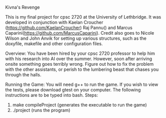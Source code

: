 Kivna's Revenge

This is my final project for cpsc 2720 at the University of Lethbridge. It was developed in conjunction with Kaelan Croucher (https://github.com/KaelanCroucher) Raj Pannu() and Marcus Caparini(https://github.com/MarcusCaparini). Credit also goes to Nicole Wilson and John Anvik for setting up various structures, such as the doxyfile, makefile and other configuration files.

Overview:
You have been hired by your cpsc 2720 professor to help him with his research into AI over the summer. However, soon after arriving onsite something goes terribly wrong. Figure out how to fix the problem with the other assistants, or perish to the lumbering beast that chases you through the halls. 

Running the Game:
You will need g++ to run the game. If you wish to view the tests, please download gtest on your computer.
The following instructions are to be typed into bash.
Steps:
1. make compileProject          (generates the executable to run the game)
2. ./project                    (runs the program)

